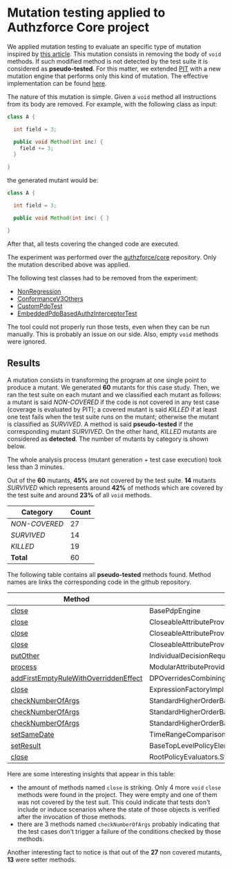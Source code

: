 # Mutation testing applied to Authzforce Core project
We applied mutation testing to evaluate an specific type of mutation inspired by [this article](http://dl.acm.org/citation.cfm?doid=2896941.2896944). This mutation consists in removing the body of `void` methods. If such modified method is not detected by the test suite it is considered as **pseudo-tested**. For this matter, we extended [PIT](http://pitest.org) with a new mutation engine that performs only this kind of mutation. The effective implementation can be found [here](https://github.com/STAMP-project/pitest-descartes).

The nature of this mutation is simple. Given a `void` method all instructions from its body are removed. For example, with the following class as input:

``` java
class A {

  int field = 3;

  public void Method(int inc) {
    field += 3;
  }

}
```
the generated mutant would be:

``` java
class A {

  int field = 3;

  public void Method(int inc) { }

}
```

After that, all tests covering the changed code are executed.

The experiment was performed over the [authzforce/core](https://github.com/authzforce/core) repository. Only the mutation described above was applied.

The following test classes had to be removed from the experiment:
* [NonRegression](https://github.com/authzforce/core/blob/1f5950290744ef037f4aa4962469368ec68188d0/src/test/java/org/ow2/authzforce/core/pdp/impl/test/NonRegression.java)
* [ConformanceV3Others](https://github.com/authzforce/core/blob/1f5950290744ef037f4aa4962469368ec68188d0/src/test/java/org/ow2/authzforce/core/pdp/impl/test/conformance/ConformanceV3Others.java)
* [CustomPdpTest](https://github.com/authzforce/core/blob/1f5950290744ef037f4aa4962469368ec68188d0/src/test/java/org/ow2/authzforce/core/pdp/impl/test/custom/CustomPdpTest.java)
* [EmbeddedPdpBasedAuthzInterceptorTest](https://github.com/authzforce/core/blob/1f5950290744ef037f4aa4962469368ec68188d0/src/test/java/org/ow2/authzforce/core/pdp/impl/test/pep/cxf/EmbeddedPdpBasedAuthzInterceptorTest.java)

The tool could not properly run those tests, even when they can be run manually. This is probably an issue on our side.
Also, empty `void` methods were ignored.

## Results
A mutation consists in transforming the program at one single point to produce a mutant. We generated **60** mutants for this case study. Then, we ran the test suite on each mutant and we classified each mutant as follows: a mutant is said *NON-COVERED* if the code is not covered in any test case (coverage is evaluated by PIT); a covered mutant is said *KILLED* if at least one test fails when the test suite runs on the mutant; otherwise the mutant is classified as *SURVIVED*. A method is said **pseudo-tested** if the corresponding mutant *SURVIVED*. On the other hand, *KILLED* mutants are considered as **detected**. The number of mutants by category is shown below.  

The whole analysis process (mutant generation + test case execution) took less than 3 minutes.

Out of the **60**  mutants, **45%** are not covered by the test suite. **14** mutants *SURVIVED* which represents around **42%** of methods which are covered by the test suite and around **23%** of all `void` methods.

Category      | Count  
--------------|-------
*NON-COVERED* | 27   
*SURVIVED*    | 14  
*KILLED*      | 19       
**Total**     | 60  

The following table contains all **pseudo-tested** methods found. Method names are links the corresponding code in the github repository.

 Method  | Location | Package
-------- | -------- | -------
 [close](https://github.com/authzforce/core/blob/1f5950290744ef037f4aa4962469368ec68188d0/src/main/java/org/ow2/authzforce/core/pdp/impl/BasePdpEngine.java#L980-L988)                                                     |	BasePdpEngine                                                             |	org.ow2.authzforce.core.pdp.impl
 [close](https://github.com/authzforce/core/blob/1f5950290744ef037f4aa4962469368ec68188d0/src/main/java/org/ow2/authzforce/core/pdp/impl/CloseableAttributeProvider.java#L67-L70)                                          |	CloseableAttributeProvider.ModuleAdapter                                  |	org.ow2.authzforce.core.pdp.impl
 [close](https://github.com/authzforce/core/blob/1f5950290744ef037f4aa4962469368ec68188d0/src/main/java/org/ow2/authzforce/core/pdp/impl/CloseableAttributeProvider.java#L89-L112)                                         |	CloseableAttributeProvider                                                |	org.ow2.authzforce.core.pdp.impl
 [close](https://github.com/authzforce/core/blob/1f5950290744ef037f4aa4962469368ec68188d0/src/main/java/org/ow2/authzforce/core/pdp/impl/CloseableAttributeProvider.java#L217-L222)                                        |	CloseableAttributeProvider                                                |	org.ow2.authzforce.core.pdp.impl
 [putOther](https://github.com/authzforce/core/blob/1f5950290744ef037f4aa4962469368ec68188d0/src/main/java/org/ow2/authzforce/core/pdp/impl/IndividualDecisionRequestContext.java#L285-L289)                               |	IndividualDecisionRequestContext                                          |	org.ow2.authzforce.core.pdp.impl
 [process](https://github.com/authzforce/core/blob/1f5950290744ef037f4aa4962469368ec68188d0/src/main/java/org/ow2/authzforce/core/pdp/impl/ModularAttributeProvider.java#L57-L75)                                          |	ModularAttributeProvider.ISSUED_TO_NON_ISSUED_ATTRIBUTE_COPY_ENABLED_MODE |	org.ow2.authzforce.core.pdp.impl
 [addFirstEmptyRuleWithOverriddenEffect](https://github.com/authzforce/core/blob/1f5950290744ef037f4aa4962469368ec68188d0/src/main/java/org/ow2/authzforce/core/pdp/impl/combining/DPOverridesCombiningAlg.java#L779-L793) |	DPOverridesCombiningAlg.OverridingEffectFirstRuleCollector                |	org.ow2.authzforce.core.pdp.impl.combining
 [close](https://github.com/authzforce/core/blob/1f5950290744ef037f4aa4962469368ec68188d0/src/main/java/org/ow2/authzforce/core/pdp/impl/expression/ExpressionFactoryImpl.java#L644-L651)                                  |	ExpressionFactoryImpl                                                     |	org.ow2.authzforce.core.pdp.impl.expression
 [checkNumberOfArgs](https://github.com/authzforce/core/blob/1f5950290744ef037f4aa4962469368ec68188d0/src/main/java/org/ow2/authzforce/core/pdp/impl/func/StandardHigherOrderBagFunctions.java#L85-L93)                    |	StandardHigherOrderBagFunctions.BooleanHigherOrderTwoBagFunction          |	org.ow2.authzforce.core.pdp.impl.func
 [checkNumberOfArgs](https://github.com/authzforce/core/blob/1f5950290744ef037f4aa4962469368ec68188d0/src/main/java/org/ow2/authzforce/core/pdp/impl/func/StandardHigherOrderBagFunctions.java#L303-L310)                  |	StandardHigherOrderBagFunctions.OneBagOnlyHigherOrderFunction             |	org.ow2.authzforce.core.pdp.impl.func
 [checkNumberOfArgs](https://github.com/authzforce/core/blob/1f5950290744ef037f4aa4962469368ec68188d0/src/main/java/org/ow2/authzforce/core/pdp/impl/func/StandardHigherOrderBagFunctions.java#L542-L550)                  |	StandardHigherOrderBagFunctions.AnyOfAny                                  |	org.ow2.authzforce.core.pdp.impl.func
 [setSameDate](https://github.com/authzforce/core/blob/1f5950290744ef037f4aa4962469368ec68188d0/src/main/java/org/ow2/authzforce/core/pdp/impl/func/TimeRangeComparisonFunction.java#L77-L81)                              |	TimeRangeComparisonFunction.Call                                          |	org.ow2.authzforce.core.pdp.impl.func
 [setResult](https://github.com/authzforce/core/blob/1f5950290744ef037f4aa4962469368ec68188d0/src/main/java/org/ow2/authzforce/core/pdp/impl/policy/PolicyEvaluators.java#L438-L459)                                       |	BaseTopLevelPolicyElementEvaluator.EvalResults                            |	org.ow2.authzforce.core.pdp.impl.policy
 [close](https://github.com/authzforce/core/blob/1f5950290744ef037f4aa4962469368ec68188d0/src/main/java/org/ow2/authzforce/core/pdp/impl/policy/RootPolicyEvaluators.java#L361-L365)                                       |	RootPolicyEvaluators.StaticView                                           |	org.ow2.authzforce.core.pdp.impl.policy

Here are some interesting insights that appear in this table:
- the amount of methods named `close` is striking. Only 4 more `void` `close` methods were found in the project. They were empty and one of them was not covered by the test suit.
This could indicate that tests don't include or induce scenarios where the state of those objects is verified after the invocation of those methods.
- there are 3 methods named `checkNumberOfArgs` probably indicating that the test cases don't trigger a failure of the conditions checked by those methods.

Another interesting fact to notice is that out of the **27** non covered mutants, **13** were setter methods.
